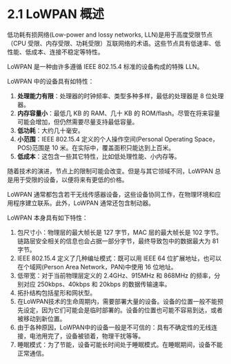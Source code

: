 # 2.1 LoWPAN 概述
低功耗有损网络(Low-power and lossy networks, LLN)是用于高度受限节点（CPU 受限、内存受限、功耗受限）互联网络的术语。这些节点具有低速率、低性能、低成本、连接不稳定等特性。

LoWPAN 是一种由许多遵循 IEEE 802.15.4 标准的设备构成的特殊 LLN。

LoWPAN 中的设备具有如特性：
1. **处理能力有限**：处理器的时钟频率、类型多种多样，最低的处理器是 8 位处理器。
2. **内存容量小**：最低几 KB 的 RAM、几十 KB 的 ROM/flash。尽管在将来容量可能会增加，但仍然需要尽量支持最低容量。
3. **低功耗**：大约几十毫安。
4. **小范围**：IEEE 802.15.4 定义的个人操作空间(Personal Operating Space，POS)范围是 10 米。在实际中，覆盖面积只能达到上百米。
5. **低成本**：这包含一些其它特性，比如低处理性能、小内存等。

随着技术的演进，节点上的限制可能会改变。但是与其它领域不同，LoWPAN 总是用于受限的设备，以便将来有更低的价格。

LoWPAN 通常都包含若干无线传感器设备，这些设备协同工作，在物理环境和应用程序建立联系。此外，LoWPAN 通常还包含制动器。

LoWPAN 本身具有如下特性：
1. 包尺寸小：物理层的最大帧长是 127 字节，MAC 层的最大帧长是 102 字节。链路层安全相关的信息也会占据一部分字节，最终导致包中的数据最大为 81 字节。
2. IEEE 802.15.4 定义了几种编址模式：既可以用 IEEE 64 位扩展地址，也可以在个域网(Person Area Network，PAN)中使用 16 位地址。
3. 低带宽：对于当前物理层定义的 2.4GHz、915MHz 和 868MHz 的频率，分别对应 250kbps、40kbps 和 20kbps 的数据传输速率。
4. 拓扑结构包括星形和网状型。
5. 在LoWPAN技术的生命周期内，需要部署大量的设备。设备的位置一般不能预先设定，因为它们可能会是临时部署的。设备的位置也可能不容易到达，或者被移动到新位置。
6. 由于各种原因，LoWPAN中的设备一般是不可信的：具有不确定性的无线连接，电池用完了，设备被锁着，物理干扰等等。
7. 睡眠模式：为了节能，设备可能长时间处于睡眠模式。在睡眠期间，设备不能正常通信。

